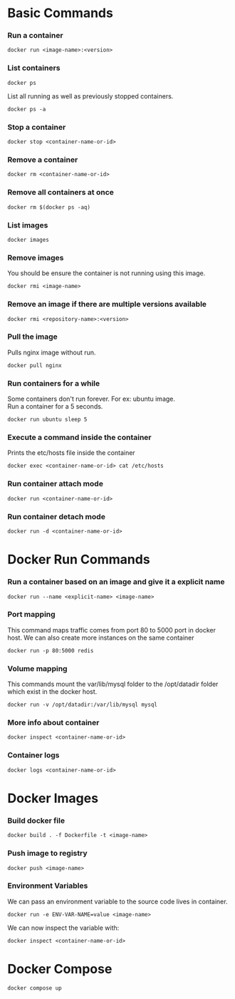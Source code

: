 # Basic Commands
### Run a container
```
docker run <image-name>:<version>
```
### List containers
```
docker ps
```

List all running as well as previously stopped containers.
```
docker ps -a
```

### Stop a container
```
docker stop <container-name-or-id> 
```

### Remove a container
```
docker rm <container-name-or-id> 
```

### Remove all containers at once
```
docker rm $(docker ps -aq)
```

### List images
```
docker images 
```

### Remove images
You should be ensure the container is not running using this image.
```
docker rmi <image-name>
```

### Remove an image if there are multiple versions available
```
docker rmi <repository-name>:<version>
```

### Pull the image
Pulls nginx image without run.
```
docker pull nginx 
```

### Run containers for a while
Some containers don't run forever. For ex: ubuntu image. 
<br>
Run a container for a 5 seconds.
```
docker run ubuntu sleep 5
```

### Execute a command inside the container
Prints the etc/hosts file inside the container
```
docker exec <container-name-or-id> cat /etc/hosts 
```

### Run container attach mode
```
docker run <container-name-or-id>
```

### Run container detach mode
```
docker run -d <container-name-or-id>
```
# Docker Run Commands
### Run a container based on an image and give it a explicit name
```
docker run --name <explicit-name> <image-name>
```

### Port mapping
This command maps traffic comes from port 80 to 5000 port in docker host. We can also create more instances on the same container
```
docker run -p 80:5000 redis
```

### Volume mapping
This commands mount the var/lib/mysql folder to the /opt/datadir folder which exist in the docker host. 
```
docker run -v /opt/datadir:/var/lib/mysql mysql
```

### More info about container
```
docker inspect <container-name-or-id>
```

### Container logs
```
docker logs <container-name-or-id>
```

# Docker Images
### Build docker file
```
docker build . -f Dockerfile -t <image-name>
```
### Push image to registry
```
docker push <image-name>
```

### Environment Variables
We can pass an environment variable to the source code lives in container.
```
docker run -e ENV-VAR-NAME=value <image-name>
```
We can now inspect the variable with:
```
docker inspect <container-name-or-id>
```

# Docker Compose
```
docker compose up
```

